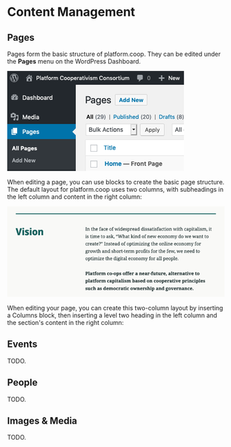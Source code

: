 # Content Management

## Pages

Pages form the basic structure of platform.coop. They can be edited under the **Pages** menu on the WordPress Dashboard.

![Screenshot of the Pages menu on the WordPress Dashboard.](images/pages.png)

When editing a page, you can use blocks to create the basic page structure. The default layout for platform.coop uses two columns, with subheadings in the left column and content in the right column:

![Screenshot of a page with the two-column layout.](images/two-columns.png)

When editing your page, you can create this two-column layout by inserting a Columns block, then inserting a level two heading in the left column and the section's content in the right column:

## Events

TODO.

## People

TODO.

## Images & Media

TODO.
